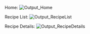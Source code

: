 Home:
![Output_Home](https://github.com/mistrysimran/React_RecipeFinder.github.io/assets/76590641/10b4d036-c343-4c55-b134-d2ac4973992d)

Recipe List:
![Output_RecipeList](https://github.com/mistrysimran/React_RecipeFinder.github.io/assets/76590641/76d0105f-226c-495f-8f42-004cf0ae4b6b)

Recipe Details:
![Output_RecipeDetails](https://github.com/mistrysimran/React_RecipeFinder.github.io/assets/76590641/0cd7f93e-2e52-4389-a40c-9905f498c809)
